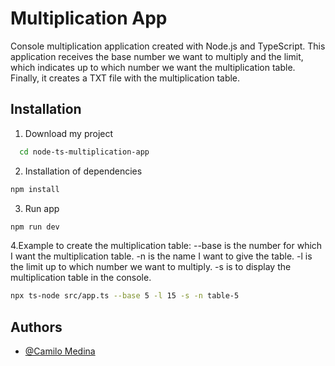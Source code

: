 ﻿
# Multiplication App

Console multiplication application created with Node.js and TypeScript. This application receives the base number we want to multiply and the limit, which indicates up to which number we want the multiplication table. Finally, it creates a TXT file with the multiplication table.


## Installation

1. Download my project
```bash
  cd node-ts-multiplication-app  
```
2. Installation of dependencies
```bash
npm install
```

3. Run app
```bash
npm run dev
``` 

4.Example to create the multiplication table: 
--base is the number for which I want the multiplication table. 
-n is the name I want to give the table. 
-l is the limit up to which number we want to multiply. 
-s is to display the multiplication table in the console.
```bash
npx ts-node src/app.ts --base 5 -l 15 -s -n table-5
``` 
## Authors

- [@Camilo Medina](https://github.com/JCamiloMedinaN)
